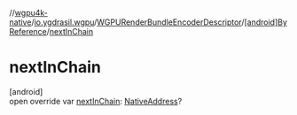 //[wgpu4k-native](../../../../index.md)/[io.ygdrasil.wgpu](../../index.md)/[WGPURenderBundleEncoderDescriptor](../index.md)/[[android]ByReference](index.md)/[nextInChain](next-in-chain.md)

# nextInChain

[android]\
open override var [nextInChain](next-in-chain.md): [NativeAddress](../../../ffi/-native-address/index.md)?